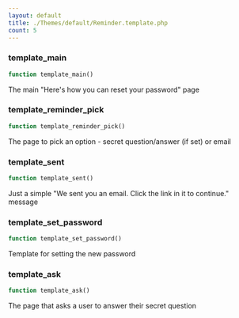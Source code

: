 ```yaml
---
layout: default
title: ./Themes/default/Reminder.template.php
count: 5
---
```


### template_main

```php
function template_main()
```
The main "Here's how you can reset your password" page



### template_reminder_pick

```php
function template_reminder_pick()
```
The page to pick an option - secret question/answer (if set) or email



### template_sent

```php
function template_sent()
```
Just a simple "We sent you an email. Click the link in it to continue." message



### template_set_password

```php
function template_set_password()
```
Template for setting the new password



### template_ask

```php
function template_ask()
```
The page that asks a user to answer their secret question



